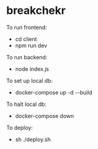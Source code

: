 # breakchekr
To run frontend:
- cd client  
- npm run dev

To run backend:
- node index.js

To set up local db:
- docker-compose up -d --build 

To halt local db: 
- docker-compose down  

To deploy:
- sh ./deploy.sh